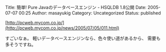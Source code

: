 Title: 簡単! Pure Javaのデータベースエンジン - HSQLDB 1.8公開
Date: 2005-07-07 00:25
Author: masayukig
Category: Uncategorized
Status: published

[http://pcweb.mycom.co.jp/](http://pcweb.mycom.co.jp/news/2005/07/05/011.html)

すごいなぁ。
軽いデータベースエンジンなら、色々使い道があるから、
需要も多そうですね。
